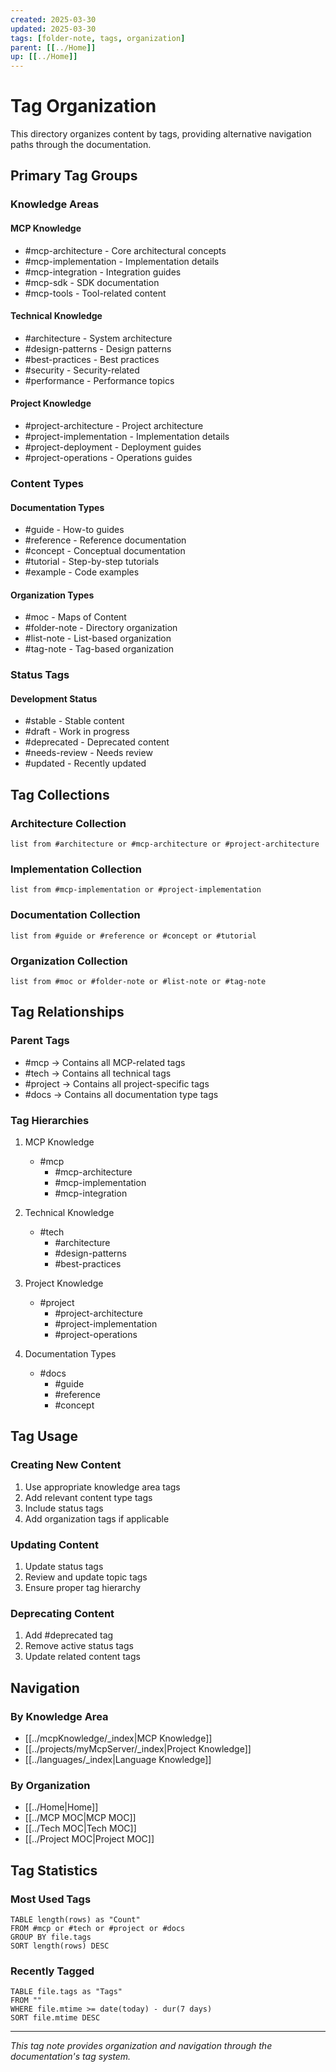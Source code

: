 ```yaml
---
created: 2025-03-30
updated: 2025-03-30
tags: [folder-note, tags, organization]
parent: [[../Home]]
up: [[../Home]]
---
```


# Tag Organization

This directory organizes content by tags, providing alternative navigation paths through the documentation.

## Primary Tag Groups

### Knowledge Areas

#### MCP Knowledge

- #mcp-architecture - Core architectural concepts
- #mcp-implementation - Implementation details
- #mcp-integration - Integration guides
- #mcp-sdk - SDK documentation
- #mcp-tools - Tool-related content

#### Technical Knowledge

- #architecture - System architecture
- #design-patterns - Design patterns
- #best-practices - Best practices
- #security - Security-related
- #performance - Performance topics

#### Project Knowledge

- #project-architecture - Project architecture
- #project-implementation - Implementation details
- #project-deployment - Deployment guides
- #project-operations - Operations guides

### Content Types

#### Documentation Types

- #guide - How-to guides
- #reference - Reference documentation
- #concept - Conceptual documentation
- #tutorial - Step-by-step tutorials
- #example - Code examples

#### Organization Types

- #moc - Maps of Content
- #folder-note - Directory organization
- #list-note - List-based organization
- #tag-note - Tag-based organization

### Status Tags

#### Development Status

- #stable - Stable content
- #draft - Work in progress
- #deprecated - Deprecated content
- #needs-review - Needs review
- #updated - Recently updated

## Tag Collections

### Architecture Collection

```dataview
list from #architecture or #mcp-architecture or #project-architecture
```

### Implementation Collection

```dataview
list from #mcp-implementation or #project-implementation
```

### Documentation Collection

```dataview
list from #guide or #reference or #concept or #tutorial
```

### Organization Collection

```dataview
list from #moc or #folder-note or #list-note or #tag-note
```

## Tag Relationships

### Parent Tags

- #mcp → Contains all MCP-related tags
- #tech → Contains all technical tags
- #project → Contains all project-specific tags
- #docs → Contains all documentation type tags

### Tag Hierarchies

1. MCP Knowledge
   - #mcp
     - #mcp-architecture
     - #mcp-implementation
     - #mcp-integration

2. Technical Knowledge
   - #tech
     - #architecture
     - #design-patterns
     - #best-practices

3. Project Knowledge
   - #project
     - #project-architecture
     - #project-implementation
     - #project-operations

4. Documentation Types
   - #docs
     - #guide
     - #reference
     - #concept

## Tag Usage

### Creating New Content

1. Use appropriate knowledge area tags
2. Add relevant content type tags
3. Include status tags
4. Add organization tags if applicable

### Updating Content

1. Update status tags
2. Review and update topic tags
3. Ensure proper tag hierarchy

### Deprecating Content

1. Add #deprecated tag
2. Remove active status tags
3. Update related content tags

## Navigation

### By Knowledge Area

- [[../mcpKnowledge/_index|MCP Knowledge]]
- [[../projects/myMcpServer/_index|Project Knowledge]]
- [[../languages/_index|Language Knowledge]]

### By Organization

- [[../Home|Home]]
- [[../MCP MOC|MCP MOC]]
- [[../Tech MOC|Tech MOC]]
- [[../Project MOC|Project MOC]]

## Tag Statistics

### Most Used Tags

```dataview
TABLE length(rows) as "Count"
FROM #mcp or #tech or #project or #docs
GROUP BY file.tags
SORT length(rows) DESC
```

### Recently Tagged

```dataview
TABLE file.tags as "Tags"
FROM ""
WHERE file.mtime >= date(today) - dur(7 days)
SORT file.mtime DESC
```

---

_This tag note provides organization and navigation through the documentation's tag system._
